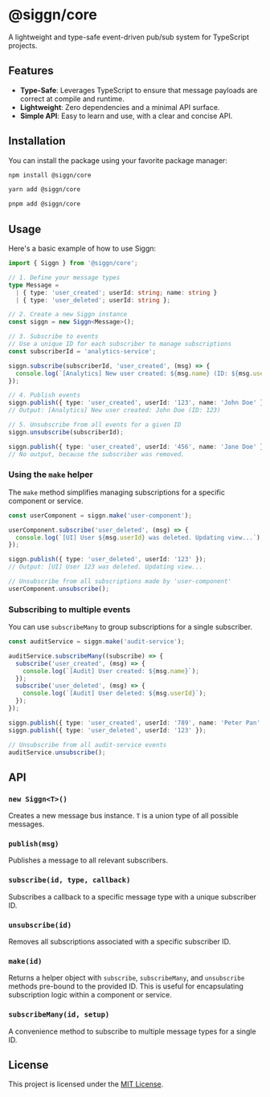 # @siggn/core

A lightweight and type-safe event-driven pub/sub system for TypeScript projects.

## Features

- **Type-Safe**: Leverages TypeScript to ensure that message payloads are correct at compile and
  runtime.
- **Lightweight**: Zero dependencies and a minimal API surface.
- **Simple API**: Easy to learn and use, with a clear and concise API.

## Installation

You can install the package using your favorite package manager:

```bash
npm install @siggn/core
```

```bash
yarn add @siggn/core
```

```bash
pnpm add @siggn/core
```

## Usage

Here's a basic example of how to use Siggn:

```typescript
import { Siggn } from '@siggn/core';

// 1. Define your message types
type Message =
  | { type: 'user_created'; userId: string; name: string }
  | { type: 'user_deleted'; userId: string };

// 2. Create a new Siggn instance
const siggn = new Siggn<Message>();

// 3. Subscribe to events
// Use a unique ID for each subscriber to manage subscriptions
const subscriberId = 'analytics-service';

siggn.subscribe(subscriberId, 'user_created', (msg) => {
  console.log(`[Analytics] New user created: ${msg.name} (ID: ${msg.userId})`);
});

// 4. Publish events
siggn.publish({ type: 'user_created', userId: '123', name: 'John Doe' });
// Output: [Analytics] New user created: John Doe (ID: 123)

// 5. Unsubscribe from all events for a given ID
siggn.unsubscribe(subscriberId);

siggn.publish({ type: 'user_created', userId: '456', name: 'Jane Doe' });
// No output, because the subscriber was removed.
```

### Using the `make` helper

The `make` method simplifies managing subscriptions for a specific component or service.

```typescript
const userComponent = siggn.make('user-component');

userComponent.subscribe('user_deleted', (msg) => {
  console.log(`[UI] User ${msg.userId} was deleted. Updating view...`);
});

siggn.publish({ type: 'user_deleted', userId: '123' });
// Output: [UI] User 123 was deleted. Updating view...

// Unsubscribe from all subscriptions made by 'user-component'
userComponent.unsubscribe();
```

### Subscribing to multiple events

You can use `subscribeMany` to group subscriptions for a single subscriber.

```typescript
const auditService = siggn.make('audit-service');

auditService.subscribeMany((subscribe) => {
  subscribe('user_created', (msg) => {
    console.log(`[Audit] User created: ${msg.name}`);
  });
  subscribe('user_deleted', (msg) => {
    console.log(`[Audit] User deleted: ${msg.userId}`);
  });
});

siggn.publish({ type: 'user_created', userId: '789', name: 'Peter Pan' });
siggn.publish({ type: 'user_deleted', userId: '123' });

// Unsubscribe from all audit-service events
auditService.unsubscribe();
```

## API

### `new Siggn<T>()`

Creates a new message bus instance. `T` is a union type of all possible messages.

### `publish(msg)`

Publishes a message to all relevant subscribers.

### `subscribe(id, type, callback)`

Subscribes a callback to a specific message type with a unique subscriber ID.

### `unsubscribe(id)`

Removes all subscriptions associated with a specific subscriber ID.

### `make(id)`

Returns a helper object with `subscribe`, `subscribeMany`, and `unsubscribe` methods pre-bound to
the provided ID. This is useful for encapsulating subscription logic within a component or service.

### `subscribeMany(id, setup)`

A convenience method to subscribe to multiple message types for a single ID.

## License

This project is licensed under the [MIT License](LICENSE).
